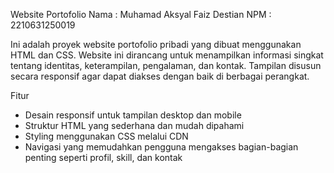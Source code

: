 Website Portofolio
Nama : Muhamad Aksyal Faiz Destian
NPM : 2210631250019

Ini adalah proyek website portofolio pribadi yang dibuat menggunakan HTML dan CSS. Website ini dirancang untuk menampilkan informasi singkat tentang identitas, keterampilan, pengalaman, dan kontak. Tampilan disusun secara responsif agar dapat diakses dengan baik di berbagai perangkat.

Fitur
- Desain responsif untuk tampilan desktop dan mobile
- Struktur HTML yang sederhana dan mudah dipahami
- Styling menggunakan CSS melalui CDN
- Navigasi yang memudahkan pengguna mengakses bagian-bagian penting seperti profil, skill, dan kontak
